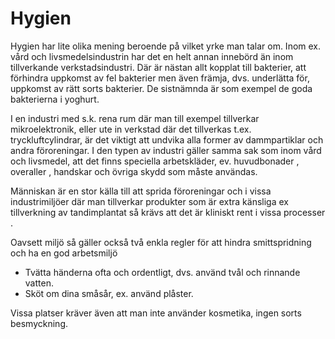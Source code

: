 
# Hygien

Hygien har lite olika mening beroende på vilket yrke man talar om.
Inom ex. vård och livsmedelsindustrin har det en helt annan innebörd än inom tillverkande verkstadsindustri. Där är nästan allt kopplat till bakterier, att förhindra uppkomst av fel bakterier men även främja, dvs. underlätta för, uppkomst av rätt sorts bakterier.
De sistnämnda är som exempel de goda bakterierna i yoghurt.

<!-- <img style="margin-top: 2em" id="ingress" src="https://lernia.itslearning.com/data/1821/C33240/hygien.jpg"> -->

<!-- ![enter image description here](https://lernia.itslearning.com/data/1821/C33240/hygien.jpg) -->

I en industri med s.k. rena rum där man till exempel tillverkar mikroelektronik, eller ute in verkstad där det tillverkas t.ex. tryckluftcylindrar, är det viktigt att undvika alla former av dammpartiklar och andra föroreningar.
I den typen av industri gäller samma sak som inom vård och livsmedel, att det finns speciella arbetskläder, ev. huvudbonader , overaller , handskar och övriga skydd som måste användas.  

Människan är en stor källa till att sprida föroreningar och i vissa industrimiljöer där man tillverkar produkter som är extra känsliga ex tillverkning av tandimplantat så krävs att det är kliniskt rent i vissa processer .

Oavsett miljö så gäller också två enkla regler för att hindra smittspridning och ha en god arbetsmiljö

- Tvätta händerna ofta och ordentligt, dvs. använd tvål och rinnande vatten.
- Sköt om dina småsår, ex. använd plåster.

Vissa platser kräver även att man inte använder kosmetika, ingen sorts besmyckning.
